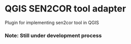 # QGIS SEN2COR tool adapter
Plugin for implementing sen2cor tool in QGIS
### Note: Still under development process

